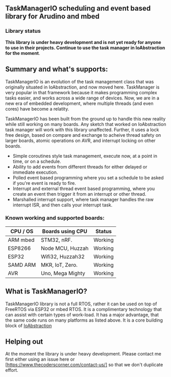 ## TaskManagerIO scheduling and event based library for Arudino and mbed

### Library status

**This library is under heavy development and is not yet ready for anyone to use in their projects. Continue to use the task manager in IoAbstraction for the moment**. 

## Summary and what's supports:

TaskManagerIO is an evolution of the task management class that was originally situated in IoAbstraction, and now moved here. TaskManager is very popular in that framework because it makes programming complex tasks easier, and works across a wide range of devices. Now, we are in a new era of embedded development, where multiple threads (and even cores) have become a relatity. 

TaskManagerIO has been built from the ground up to handle this new reality while still working on many boards. Any sketch that worked on IoAbstraction task manager will work with this library unaffected. Further, it uses a lock free design, based on compare and exchange to acheive thread safety on larger boards,   atomic operations on AVR, and interrupt locking on other boards.

* Simple coroutines style task management, execute now, at a point in time, or on a schedule.
* Ability to add events from different threads for either delayed or immediate execution. 
* Polled event based programming where you set a schedule to be asked if you're event is ready to fire.
* Interrupt and external thread event based programming, where you create an event then trigger it from an interrupt or other thread.
* Marshalled interrupt support, where task manager handles the raw interrupt ISR, and then calls your interrupt task.

### Known working and supported boards:

| CPU / OS  | Boards using CPU  | Status  |
| --------- | ----------------- | ------- |
| ARM mbed  | STM32, nRF.       | Working |
| ESP8266   | Node MCU, Huzzah  | Working |
| ESP32     | Wifi32, Huzzah32  | Working |
| SAMD ARM  | MKR, IoT, Zero.   | Working |
| AVR       | Uno, Mega Mighty  | Working |


## What is TaskManagerIO?

TaskManagerIO library is not a full RTOS, rather it can be used on top of FreeRTOS via ESP32 or mbed RTOS. It is a complimentary technology that can assist with certain types of work-load. It has a major advantage, that the same code runs on many platforms as listed above. It is a core building block of [IoAbstraction](https://github.com/davetcc/IoAbstraction)

## Helping out

At the moment the library is under heavy development. Please contact me first either using an issue here or [https://www.thecoderscorner.com/contact-us/] so that we don't duplicate effort.
 
